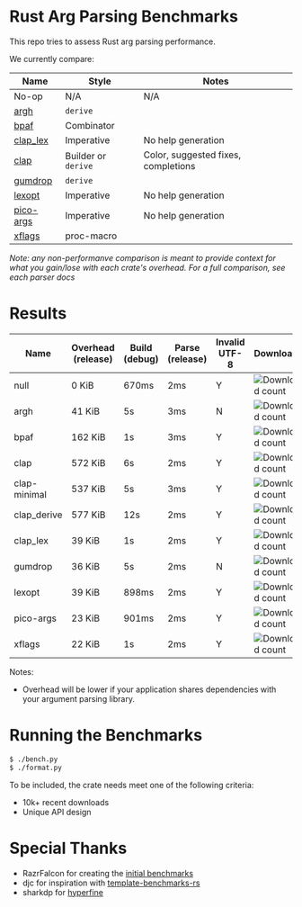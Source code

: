 # Rust Arg Parsing Benchmarks

This repo tries to assess Rust arg parsing performance.

We currently compare:

Name                                                 | Style                 | Notes
-----------------------------------------------------|-----------------------|------
No-op                                                | N/A                   | N/A
[argh](https://github.com/google/argh)               | `derive`              |
[bpaf](https://github.com/pacak/bpaf)                | Combinator            |
[clap_lex](https://github.com/clap-rs/clap)          | Imperative            | No help generation
[clap](https://github.com/clap-rs/clap)              | Builder or `derive`   | Color, suggested fixes, completions
[gumdrop](https://github.com/murarth/gumdrop)        | `derive`              |
[lexopt](https://github.com/blyxxyz/lexopt)          | Imperative            | No help generation
[pico-args](https://github.com/razrfalcon/pico-args) | Imperative            | No help generation
[xflags](https://github.com/matklad/xflags)          | proc-macro            |

*Note: any non-performanve comparison is meant to provide context for what you
gain/lose with each crate's overhead.  For a full comparison, see each parser
docs*

# Results

Name | Overhead (release) | Build (debug) | Parse (release) | Invalid UTF-8 | Downloads | Version
-----|--------------------|---------------|-----------------|---------------|-----------|--------
null | 0 KiB | 670ms | 2ms | Y | ![Download count](https://img.shields.io/crates/dr/None) | -
argh | 41 KiB | 5s | 3ms | N | ![Download count](https://img.shields.io/crates/dr/argh) | v0.1.7
bpaf | 162 KiB | 1s | 3ms | Y | ![Download count](https://img.shields.io/crates/dr/bpaf) | v0.3.2
clap | 572 KiB | 6s | 2ms | Y | ![Download count](https://img.shields.io/crates/dr/clap) | v3.1.9
clap-minimal | 537 KiB | 5s | 3ms | Y | ![Download count](https://img.shields.io/crates/dr/clap) | v3.1.9
clap_derive | 577 KiB | 12s | 2ms | Y | ![Download count](https://img.shields.io/crates/dr/clap) | v3.1.9
clap_lex | 39 KiB | 1s | 2ms | Y | ![Download count](https://img.shields.io/crates/dr/clap_lex) | v0.1.1
gumdrop | 36 KiB | 5s | 2ms | N | ![Download count](https://img.shields.io/crates/dr/gumdrop) | v0.8.1
lexopt | 39 KiB | 898ms | 2ms | Y | ![Download count](https://img.shields.io/crates/dr/lexopt) | v0.2.0
pico-args | 23 KiB | 901ms | 2ms | Y | ![Download count](https://img.shields.io/crates/dr/pico-args) | v0.4.2
xflags | 22 KiB | 1s | 2ms | Y | ![Download count](https://img.shields.io/crates/dr/xflags) | v0.2.4

Notes:
- Overhead will be lower if your application shares dependencies with your argument parsing library.

# Running the Benchmarks

```bash
$ ./bench.py
$ ./format.py
```

To be included, the crate needs meet one of the following criteria:
- 10k+ recent downloads
- Unique API design

# Special Thanks

- RazrFalcon for creating the [initial benchmarks](https://github.com/RazrFalcon/pico-args)
- djc for inspiration with [template-benchmarks-rs](https://github.com/djc/template-benchmarks-rs)
- sharkdp for [hyperfine](https://github.com/sharkdp/hyperfine)
